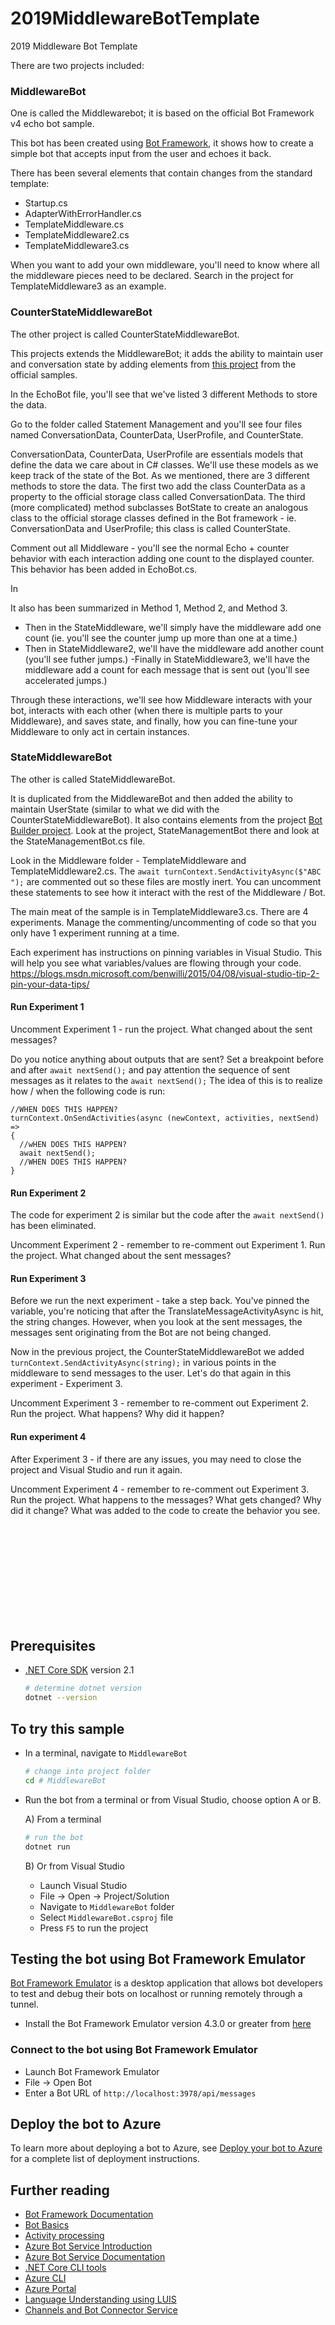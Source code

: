 # 2019MiddlewareBotTemplate
2019 Middleware Bot Template

There are two projects included:

### MiddlewareBot
One is called the Middlewarebot; it is based on the official Bot Framework v4 echo bot sample.

This bot has been created using [Bot Framework](https://dev.botframework.com), it shows how to create a simple bot that accepts input from the user and echoes it back.

There has been several elements that contain changes from the standard template:
- Startup.cs
- AdapterWithErrorHandler.cs
- TemplateMiddleware.cs
- TemplateMiddleware2.cs
- TemplateMiddleware3.cs

When you want to add your own middleware, you'll need to know where all the middleware pieces need to be declared.  Search in the project for TemplateMiddleware3 as an example. 

### CounterStateMiddlewareBot
The other project is called CounterStateMiddlewareBot.  

This projects extends the MiddlewareBot; it adds the ability to maintain user and conversation state by adding elements from [this project](https://github.com/microsoft/BotBuilder-Samples/tree/master/samples/csharp_dotnetcore/45.state-management) from the official samples.

In the EchoBot file, you'll see that we've listed 3 different Methods to store the data.

Go to the folder called Statement Management and you'll see four files named ConversationData, CounterData, UserProfile, and CounterState.  

ConversationData, CounterData, UserProfile are essentials models that define the data we care about in C# classes.  We'll use these models as we keep track of the state of the Bot.  As we mentioned, there are 3 different methods to store the data.  The first two add the class CounterData as a property to the official storage class called ConversationData. The third (more complicated) method subclasses BotState to create an analogous class to the official storage classes defined in the Bot framework - ie. ConversationData and UserProfile; this class is called CounterState. 

Comment out all Middleware - you'll see the normal Echo + counter behavior with each interaction adding one count to the displayed counter.  This behavior has been added in EchoBot.cs.  

In 



It also has been summarized in Method 1, Method 2, and Method 3.
- Then in the StateMiddleware, we'll simply have the middleware add one count (ie. you'll see the counter jump up more than one at a time.)  
- Then in StateMiddleware2, we'll have the middleware add another count (you'll see futher jumps.)   -Finally in StateMiddleware3, we'll have the middleware add a count for each message that is sent out (you'll see accelerated jumps.)

Through these interactions, we'll see how Middleware interacts with your bot, interacts with each other (when there is multiple parts to your Middleware), and saves state, and finally, how you can fine-tune your Middleware to only act in certain instances.


### StateMiddlewareBot
The other is called StateMiddlewareBot.  

It is duplicated from the MiddlewareBot and then added the ability to maintain UserState (similar to what we did with the CounterStateMiddlewareBot).
It also contains elements from the project [Bot Builder project](https://github.com/microsoft/botbuilder-dotnet).  Look at the project, StateManagementBot there and look at the StateManagementBot.cs file.

Look in the Middleware folder - TemplateMiddleware and TemplateMiddleware2.cs.  The  ```await turnContext.SendActivityAsync($"ABC ");``` are commented out so these files are mostly inert.  You can uncomment these statements to see how it interact with the rest of the Middleware / Bot.

The main meat of the sample is in TemplateMiddleware3.cs.
There are 4 experiments.  Manage the commenting/uncommenting of code so that you only have 1 experiment running at a time.

Each experiment has instructions on pinning variables in Visual Studio. This will help you see what variables/values are flowing through your code.  https://blogs.msdn.microsoft.com/benwilli/2015/04/08/visual-studio-tip-2-pin-your-data-tips/

#### Run Experiment 1 
Uncomment Experiment 1 - run the project.  What changed about the sent messages?   

Do you notice anything about outputs that are sent? Set a breakpoint before and after ```await nextSend();``` and pay attention the sequence of sent messages as it relates to the ```await nextSend();``` The idea of this is to realize how / when the following code is run: 
```
//WHEN DOES THIS HAPPEN?
turnContext.OnSendActivities(async (newContext, activities, nextSend) =>
{
  //wHEN DOES THIS HAPPEN?
  await nextSend();
  //WHEN DOES THIS HAPPEN? 
}
```
#### Run Experiment 2
The code for experiment 2 is similar but the code after the ```await nextSend()``` has been eliminated.  

Uncomment Experiment 2 - remember to re-comment out Experiment 1.  Run the project.  What changed about the sent messages?   

#### Run Experiment 3
Before we run the next experiment - take a step back.  You've pinned the variable, you're noticing that after the TranslateMessageActivityAsync is hit, the string changes.  However, when you look at the sent messages, the messages sent originating from the Bot are not being changed.  

Now in the previous project, the CounterStateMiddlewareBot we added ```turnContext.SendActivityAsync(string);``` in various points in the middleware to send messages to the user.  Let's do that again in this experiment - Experiment 3. 

Uncomment Experiment 3 - remember to re-comment out Experiment 2.  Run the project.  What happens? Why did it happen?

#### Run experiment 4
After Experiment 3 - if there are any issues, you may need to close the project and Visual Studio and run it again.

Uncomment Experiment 4 - remember to re-comment out Experiment 3.  Run the project.   What happens to the messages?  What gets changed?  Why did it change?  What was added to the code to create the behavior you see.



<br />
<br />
<br />
<br />
<br />
<br />
<br />
<br />
<br />

## Prerequisites

- [.NET Core SDK](https://dotnet.microsoft.com/download) version 2.1

  ```bash
  # determine dotnet version
  dotnet --version
  ```

## To try this sample

- In a terminal, navigate to `MiddlewareBot`

    ```bash
    # change into project folder
    cd # MiddlewareBot
    ```

- Run the bot from a terminal or from Visual Studio, choose option A or B.

  A) From a terminal

  ```bash
  # run the bot
  dotnet run
  ```

  B) Or from Visual Studio

  - Launch Visual Studio
  - File -> Open -> Project/Solution
  - Navigate to `MiddlewareBot` folder
  - Select `MiddlewareBot.csproj` file
  - Press `F5` to run the project

## Testing the bot using Bot Framework Emulator

[Bot Framework Emulator](https://github.com/microsoft/botframework-emulator) is a desktop application that allows bot developers to test and debug their bots on localhost or running remotely through a tunnel.

- Install the Bot Framework Emulator version 4.3.0 or greater from [here](https://github.com/Microsoft/BotFramework-Emulator/releases)

### Connect to the bot using Bot Framework Emulator

- Launch Bot Framework Emulator
- File -> Open Bot
- Enter a Bot URL of `http://localhost:3978/api/messages`

## Deploy the bot to Azure

To learn more about deploying a bot to Azure, see [Deploy your bot to Azure](https://aka.ms/azuredeployment) for a complete list of deployment instructions.

## Further reading

- [Bot Framework Documentation](https://docs.botframework.com)
- [Bot Basics](https://docs.microsoft.com/azure/bot-service/bot-builder-basics?view=azure-bot-service-4.0)
- [Activity processing](https://docs.microsoft.com/en-us/azure/bot-service/bot-builder-concept-activity-processing?view=azure-bot-service-4.0)
- [Azure Bot Service Introduction](https://docs.microsoft.com/azure/bot-service/bot-service-overview-introduction?view=azure-bot-service-4.0)
- [Azure Bot Service Documentation](https://docs.microsoft.com/azure/bot-service/?view=azure-bot-service-4.0)
- [.NET Core CLI tools](https://docs.microsoft.com/en-us/dotnet/core/tools/?tabs=netcore2x)
- [Azure CLI](https://docs.microsoft.com/cli/azure/?view=azure-cli-latest)
- [Azure Portal](https://portal.azure.com)
- [Language Understanding using LUIS](https://docs.microsoft.com/en-us/azure/cognitive-services/luis/)
- [Channels and Bot Connector Service](https://docs.microsoft.com/en-us/azure/bot-service/bot-concepts?view=azure-bot-service-4.0)
